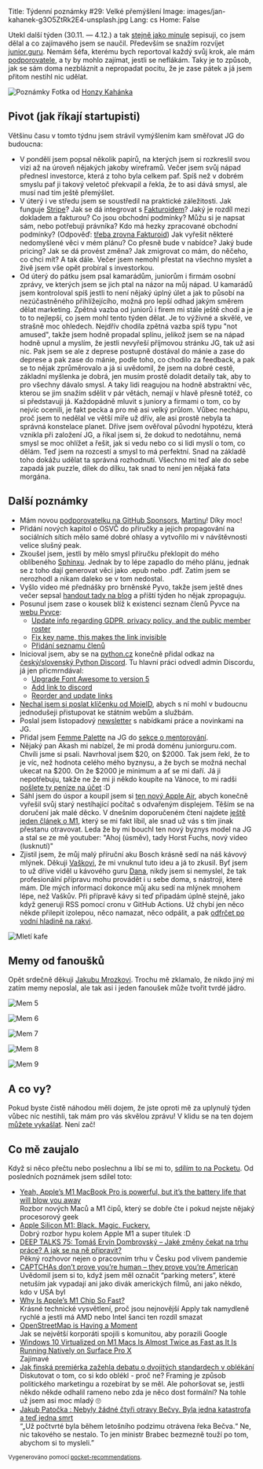 Title: Týdenní poznámky #29: Velké přemýšlení
Image: images/jan-kahanek-g3O5ZtRk2E4-unsplash.jpg
Lang: cs
Home: False


Utekl další týden (30.11. — 4.12.) a tak [stejně jako minule]({filename}/2020-11-27_tydenni-poznamky-28-prednasky.md) sepisuji, co jsem dělal a co zajímavého jsem se naučil. Především se snažím rozvíjet [junior.guru](https://junior.guru/). Nemám šéfa, kterému bych reportoval každý svůj krok, ale mám [podporovatele](https://junior.guru/donate/), a ty by mohlo zajímat, jestli se neflákám. Taky je to způsob, jak se sám doma nezbláznit a nepropadat pocitu, že je zase pátek a já jsem přitom nestihl nic udělat.

![Poznámky]({static}/images/jan-kahanek-g3O5ZtRk2E4-unsplash.jpg)
Fotka od [Honzy Kahánka](https://unsplash.com/@honza_kahanek)


## Pivot (jak říkají startupisti)

Většinu času v tomto týdnu jsem strávil vymýšlením kam směřovat JG do budoucna:

- V pondělí jsem popsal několik papírů, na kterých jsem si rozkreslil svou vizi až na úroveň nějakých jakoby wireframů. Večer jsem svůj nápad přednesl investorce, která z toho byla celkem paf. Spíš než v dobrém smyslu paf ji takový veletoč překvapil a řekla, že to asi dává smysl, ale musí nad tím ještě přemýšlet.
- V úterý i ve středu jsem se soustředil na praktické záležitosti. Jak funguje [Stripe](https://stripe.com/en-cz)? Jak se dá integrovat s [Fakturoidem](https://www.fakturoid.cz/)? Jaký je rozdíl mezi dokladem a fakturou? Co jsou obchodní podmínky? Můžu si je napsat sám, nebo potřebuji právníka? Kdo má hezky zpracované obchodní podmínky? (Odpověď: [třeba zrovna Fakturoid](https://www.fakturoid.cz/obchodni-podminky)) Jak vyřešit některé nedomyšlené věci v mém plánu? Co přesně bude v nabídce? Jaký bude pricing? Jak se dá provést změna? Jak zmigrovat co mám, do něčeho, co chci mít? A tak dále. Večer jsem nemohl přestat na všechno myslet a živě jsem vše opět probíral s investorkou.
- Od úterý do pátku jsem psal kamarádům, juniorům i firmám osobní zprávy, ve kterých jsem se jich ptal na názor na můj nápad. U kamarádů jsem kontroloval spíš jestli to není nějaký úplný úlet a jak to působí na nezúčastněného přihlížejícího, možná pro lepší odhad jakým směrem dělat marketing. Zpětná vazba od juniorů i firem mi stále ještě chodí a je to to nejlepší, co jsem mohl tento týden dělat. Je to výživné a skvělé, ve strašně moc ohledech. Nejdřív chodila zpětná vazba spíš typu "not amused", takže jsem hodně propadal splínu, jelikož jsem se na nápad hodně upnul a myslím, že jestli nevyřeší příjmovou stránku JG, tak už asi nic. Pak jsem se ale z deprese postupně dostával do mánie a zase do deprese a pak zase do mánie, podle toho, co chodilo za feedback, a pak se to nějak zprůměrovalo a já si uvědomil, že jsem na dobré cestě, základní myšlenka je dobrá, jen musím prostě doladit detaily tak, aby to pro všechny dávalo smysl. A taky lidi reagujou na hodně abstraktní věc, kterou se jim snažím sdělit v pár větách, nemají v hlavě přesně totéž, co si představuji já. Každopádně mluvit s juniory a firmami o tom, co by nejvíc ocenili, je fakt pecka a pro mě asi velký průlom. Vůbec nechápu, proč jsem to nedělal ve větší míře už dřív, ale asi prostě nebyla ta správná konstelace planet. Dříve jsem ověřoval původní hypotézu, která vznikla při založení JG, a říkal jsem si, že dokud to nedotáhnu, nemá smysl se moc ohlížet a řešit, jak si vedu nebo co si lidi myslí o tom, co dělám. Teď jsem na rozcestí a smysl to má perfektní. Snad na základě toho dokážu udělat ta správná rozhodnutí. Všechno mi teď ale do sebe zapadá jak puzzle, dílek do dílku, tak snad to není jen nějaká fata morgána.


## Další poznámky

- Mám novou [podporovatelku na GitHub Sponsors](https://github.com/sponsors/honzajavorek/), [Martinu](https://github.com/MartinaHytychova)! Díky moc!
- Přidání nových kapitol o OSVČ do příručky a jejich propagování na sociálních sítích mělo samé dobré ohlasy a vytvořilo mi v návštěvnosti velice slušný peak.
- Zkoušel jsem, jestli by mělo smysl příručku překlopit do mého oblíbeného [Sphinxu](https://www.sphinx-doc.org/). Jednak by to lépe zapadlo do mého plánu, jednak se z toho dají generovat věci jako .epub nebo .pdf. Zatím jsem se nerozhodl a nikam daleko se v tom nedostal.
- Vyšlo video mé přednášky pro brněnské Pyvo, takže jsem ještě dnes večer sepsal [handout tady na blog]({filename}/2020-12-04_tips-tricks-on-how-to-get-your-first-job-in-tech.md) a příští týden ho nějak zpropaguju.
- Posunul jsem zase o kousek blíž k existenci seznam členů Pyvce na [webu Pyvce](https://pyvec.org/):
    - [Update info regarding GDPR, privacy policy, and the public member roster](https://github.com/pyvec/docs.pyvec.org/pull/178)
    - [Fix key name, this makes the link invisible](https://github.com/pyvec/pyvec.org/pull/189)
    - [Přidání seznamu členů](https://github.com/pyvec/pyvec.org/pull/190)
- Inicioval jsem, aby se na [python.cz](https://python.cz/) konečně přidal odkaz na [český/slovenský Python Discord](https://discord.gg/yUbgArVAyF). Tu hlavní práci odvedl admin Discordu, já jen přicmrndával:
    - [Upgrade Font Awesome to version 5](https://github.com/pyvec/python.cz/pull/447)
    - [Add link to discord](https://github.com/pyvec/python.cz/pull/448)
    - [Reorder and update links](https://github.com/pyvec/python.cz/pull/449)
- [Nechal jsem si poslat klíčenku od MojeID](https://www.mojeid.cz/cs/proc-mojeid/pristup-ke-sluzbam-verejne-spravy/), abych s ní mohl v budoucnu jednodušeji přistupovat ke státním webům a službám.
- Poslal jsem listopadový [newsletter](http://eepurl.com/gyG8Bb) s nabídkami práce a novinkami na JG.
- Přidal jsem [Femme Palette](https://www.femmepalette.com/) na JG do [sekce o mentorování](https://junior.guru/practice/#mentors).
- Nějaký pan Akash mi nabízel, že mi prodá doménu juniorguru.com. Chvíli jsme si psali. Navrhoval jsem $20, on $2000. Tak jsem řekl, že to je víc, než hodnota celého mého byznysu, a že bych se možná nechal ukecat na $200. On že $2000 je minimum a ať se mi daří. Já ji nepotřebuju, takže ne že mi ji někdo koupíte na Vánoce, to mi radši [pošlete ty peníze na účet](https://junior.guru/donate/) :D
- Sáhl jsem do úspor a koupil jsem si [ten nový Apple Air](https://www.apple.com/shop/buy-mac/macbook-air), abych konečně vyřešil svůj starý nestíhající počítač s odvařeným displejem. Těším se na doručení jak malé děcko. V dnešním doporučeném čtení najdete [ještě jeden článek o M1](https://debugger.medium.com/why-is-apples-m1-chip-so-fast-3262b158cba2), který se mi fakt líbil, ale snad už vás s tím jinak přestanu otravovat. Leda že by mi bouchl ten nový byznys model na JG a stal se ze mě youtuber: "Ahoj (úsměv), tady Horst Fuchs, nový video (lusknutí)"
- Zjistil jsem, že můj malý příruční aku Bosch krásně sedí na náš kávový mlýnek. Děkuji [Vaškovi](https://github.com/vasekch), že mi vnuknul tuto ideu a já to zkusil. Byť jsem to už dříve viděl u kávového guru [Dana](https://coreskill.tech/), nikdy jsem si nemyslel, že tak profesionální přípravu mohu provádět i u sebe doma, s nástroji, které mám. Dle mých informací dokonce můj aku sedí na mlýnek mnohem lépe, než Vaškův. Při přípravě kávy si teď připadám úplně stejně, jako když generuji RSS pomocí cronu v GitHub Actions. Už chybí jen něco někde přilepit izolepou, něco namazat, něco odpálit, a pak [odfrčet po vodní hladině na rakvi](https://www.youtube.com/watch?v=LTWEh2mcdsg).

![Mletí kafe]({static}/images/bosch.jpg)


## Memy od fanoušků

Opět srdečně děkuji [Jakubu Mrozkovi](http://www.svetpatritemcoseneposerou.cz/). Trochu mě zklamalo, že nikdo jiný mi zatím memy neposlal, ale tak asi i jeden fanoušek může tvořit tvrdé jádro.

![Mem 5]({static}/images/mem05.jpg)

![Mem 6]({static}/images/mem06.jpg)

![Mem 7]({static}/images/mem07.jpg)

![Mem 8]({static}/images/mem08.jpg)

![Mem 9]({static}/images/mem09.jpg)


## A co vy?

Pokud byste čistě náhodou měli dojem, že jste oproti mě za uplynulý týden vůbec nic nestihli, tak mám pro vás skvělou zprávu! V klidu se na ten dojem [můžete vykašlat]({filename}/2020-06-04_neni-to-zavod.md). Není zač!


## Co mě zaujalo

Když si něco přečtu nebo poslechnu a líbí se mi to, [sdílím to na Pocketu](https://getpocket.com/@honzajavorek). Od posledních poznámek jsem sdílel toto:

- [Yeah, Apple’s M1 MacBook Pro is powerful, but it’s the battery life that will blow you away](https://getpocket.com/redirect?&url=https%3A%2F%2Ftechcrunch.com%2F2020%2F11%2F17%2Fyeah-apples-m1-macbook-pro-is-powerful-but-its-the-battery-life-that-will-blow-you-away%2F%3Fguccounter%3D1%26guce_referrer%3DaHR0cHM6Ly90LmNvL2ZjNTJnVHRyRDI_YW1wPTE%26guce_referrer_sig%3DAQAAAMSo9e_nGQArO4BSNhn5i8c80YBf3cEnl7pi0EYXjL_TXt4GMQnqdim2SbzivR3FLJQdDxm1klTWVorxLCE7qzY7IOQhIO-UuWwIZLW35EpzpbMYcU9T_Rc4EY-AW9WHaD-JsZ2t_C1o3K_sWfte14U30U55CgnFznahMOlStpAg&h=162e101b077c111c525fc8f1999b87fe3d299147a90b2de3b443c96ee735bbb4)<br>Rozbor nových Maců a M1 čipů, který se dobře čte i pokud nejste nějaký procesorový geek
- [Apple Silicon M1: Black. Magic. Fuckery.](https://singhkays.com/blog/apple-silicon-m1-black-magic/)<br>Dobrý rozbor hypu kolem Apple M1 a super titulek :D
- [DEEP TALKS 75: Tomáš Ervín Dombrovský – Jaké změny čekat na trhu práce? A jak se na ně připravit?](https://getpocket.com/redirect?&url=https%3A%2F%2Fm.youtube.com%2Fwatch%3Fv%3D_Vci8EbKTVM&h=b2269e8ad52fa8bdda0399ad121edc557390c019a04d7e6318161e7f743c232f)<br>Pěkný rozhovor nejen o pracovním trhu v Česku pod vlivem pandemie
- [CAPTCHAs don’t prove you’re human – they prove you’re American](https://getpocket.com/redirect?&url=https%3A%2F%2Fshkspr.mobi%2Fblog%2F2017%2F11%2Fcaptchas-dont-prove-youre-human-they-prove-youre-american%2F&h=6c5668d4350d391e7add266d14c36f5a536727c695e893c351b65863154de5a7)<br>Uvědomil jsem si to, když jsem měl označit “parking meters”, které netuším jak vypadají ani jako divák amerických filmů, ani jako někdo, kdo v USA byl
- [Why Is Apple’s M1 Chip So Fast?](https://getpocket.com/redirect?&url=https%3A%2F%2Ferik-engheim.medium.com%2Fwhy-is-apples-m1-chip-so-fast-3262b158cba2&h=c22226be4a2761bf81469d29d745e90dc2942e44c97ef1af9a96f63331ba677b)<br>Krásné technické vysvětlení, proč jsou nejnovější Apply tak namydleně rychlé a jestli má AMD nebo Intel šanci ten rozdíl smazat
- [OpenStreetMap is Having a Moment](https://getpocket.com/redirect?&url=https%3A%2F%2Fjoemorrison.medium.com%2Fopenstreetmap-is-having-a-moment-dcc7eef1bb01&h=8cd6ada7407e3ceb2fbace90a05dc7be800020709e8924125356c56745dcf423)<br>Jak se největší korporáti spojili s komunitou, aby porazili Google
- [Windows 10 Virtualized on M1 Macs Is Almost Twice as Fast as It Is Running Natively on Surface Pro X](https://getpocket.com/redirect?&url=https%3A%2F%2Fdaringfireball.net%2Flinked%2F2020%2F12%2F02%2Fwindows-10-on-m1-macs&h=f5ca9eed37196c6a840680e172e7fc85cf74876e5acf7256fbfe0460f8aedb8c)<br>Zajímavé
- [Jak finská premiérka zažehla debatu o dvojitých standardech v oblékání](https://getpocket.com/redirect?&url=http%3A%2F%2Fmarkething.cz%2Ffinsko-premierka-photoshoot&h=54d32f78c362caff91f25b8eb9f116be250a82b466e22e3b25a40d70a0ea5363)<br>Diskutovat o tom, co si kdo oblékl - proč ne? Framing je způsob politického marketingu a rozebírat by se měl. Ale pohoršovat se, jestli někdo někde odhalil rameno nebo zda je něco dost formální? Na tohle už jsem asi moc mladý 🙄
- [Jakub Patočka : Nebyly žádné čtyři otravy Bečvy. Byla jedna katastrofa a teď jedna smrt](https://getpocket.com/redirect?&url=https%3A%2F%2Ft.co%2FbJBvkFFdPC%3Fssr%3Dtrue&h=778b623944112ca805168e26e517a9cd9087fbef244241e73fa1a7c3d9398de3)<br>“„Už počtvrté byla během letošního podzimu otrávena řeka Bečva.“ Ne, nic takového se nestalo. To jen ministr Brabec bezmezně touží po tom, abychom si to mysleli.”

<small>Vygenerováno pomocí <a href="https://pypi.org/project/pocket-recommendations/">pocket-recommendations</a>.</small>
